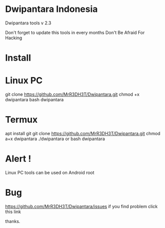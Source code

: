 #  Dwipantara Indonesia
Dwipantara tools v 2.3

Don't forget to update this tools in every months
Don't Be Afraid For Hacking

# Install 

# Linux PC
git clone https://github.com/MrR3DH3T/Dwipantara.git
chmod +x dwipantara
bash dwipantara
  
# Termux 

apt install git 
git clone https://github.com/MrR3DH3T/Dwipantara.git
chmod a+x dwipantara
./dwipantara or bash dwipantara
  
  
# Alert !

Linux PC tools can be used on Android root


# Bug

 https://github.com/MrR3DH3T/Dwipantara/issues
 if you find problem click this link
 
 thanks.
